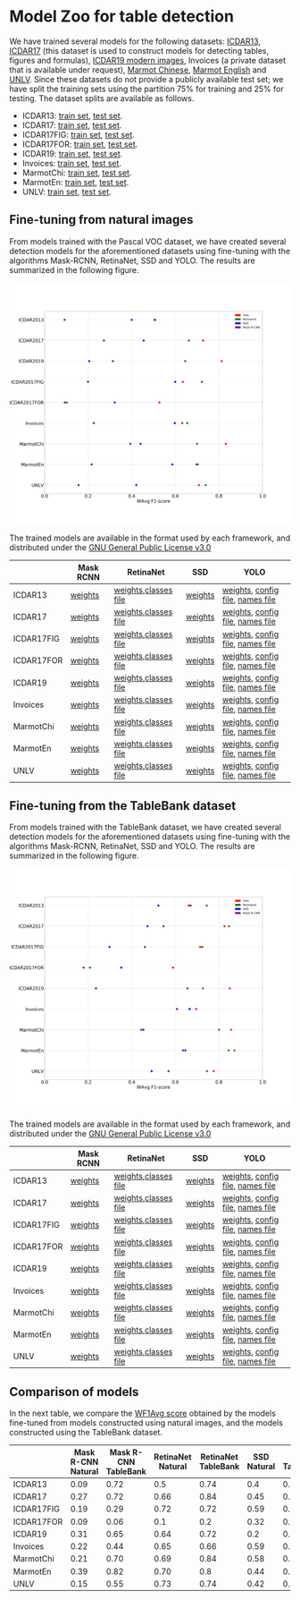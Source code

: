 # Model Zoo for table detection

We have trained several models for the following datasets: [ICDAR13](http://www.tamirhassan.com/html/competition.html), [ICDAR17](http://u-pat.org/ICDAR2017/program_competitions.php) (this dataset is used to construct models for detecting tables, figures and formulas), [ICDAR19 modern images](http://sac.founderit.com/), Invoices (a private dataset that is available under request), [Marmot Chinese](http://www.icst.pku.edu.cn/cpdp/sjzy/index.htm), [Marmot English](http://www.icst.pku.edu.cn/cpdp/sjzy/index.htm) and [UNLV](https://dl.acm.org/citation.cfm?id=1815345). Since these datasets do not provide a publicly available test set; we have split the training sets using the partition 75% for training and 25% for testing. The dataset splits are available as follows. 


- ICDAR13: [train set](splits/icdar13-train.txt), [test set](splits/icdar13-test.txt).
- ICDAR17: [train set](splits/icdar17-train.txt), [test set](splits/icdar17-test.txt).
- ICDAR17FIG: [train set](splits/icdar17-train.txt), [test set](splits/icdar17-test.txt).
- ICDAR17FOR: [train set](splits/icdar17-train.txt), [test set](splits/icdar17-test.txt).
- ICDAR19: [train set](splits/icdar19-train.txt), [test set](splits/icdar19-test.txt).
- Invoices: [train set](splits/invoices-train.txt), [test set](splits/invoices-test.txt).
- MarmotChi: [train set](splits/marmotChi-train.txt), [test set](splits/marmotChi-test.txt).
- MarmotEn: [train set](splits/marmotEn-train.txt), [test set](splits/marmotEn-test.txt).
- UNLV: [train set](splits/unlv-train.txt), [test set](splits/unlv-test.txt).

## Fine-tuning from natural images

From models trained with the Pascal VOC dataset, we have created several detection models for the aforementioned datasets using fine-tuning with the algorithms Mask-RCNN, RetinaNet, SSD and YOLO. The results are summarized in the following figure.

![Results transfer learning from natural images](images/das.png)

The trained models are available in the format used by each framework, and distributed under the [GNU General Public License v3.0](https://www.gnu.org/licenses/gpl-3.0.html)

|| Mask RCNN|RetinaNet|SSD|YOLO|
|----------|----------|----------|----------|----------|
|ICDAR13| [weights]()|[weights](),[classes file](https://raw.githubusercontent.com/holms-ur/fine-tuning/master/code/retinanet/retinanet_classes.csv)| [weights]() |  [weights](https://unirioja-my.sharepoint.com/:u:/g/personal/cedomin_unirioja_es/EU0QwvNmCEtGlu4JSbAP9gQBsR9KIjxQJJLIML6cDy380A?e=L2KNyY), [config file](https://raw.githubusercontent.com/holms-ur/fine-tuning/master/code/yolo/tablasFinaltest416320.cfg), [names file](https://raw.githubusercontent.com/holms-ur/fine-tuning/master/code/yolo/vocTablas.names)|
|ICDAR17| [weights]()|[weights](),[classes file](https://raw.githubusercontent.com/holms-ur/fine-tuning/master/code/retinanet/retinanet_classes.csv)| [weights]() |  [weights](https://unirioja-my.sharepoint.com/:u:/g/personal/cedomin_unirioja_es/ETMmVrsbVcdGse4R-fOhkocBzJjrIMzaxgn_ovzm7dRteQ?e=k0Okzg), [config file](https://raw.githubusercontent.com/holms-ur/fine-tuning/master/code/yolo/tablasFinaltest416320.cfg), [names file](https://raw.githubusercontent.com/holms-ur/fine-tuning/master/code/yolo/vocTablas.names)|
|ICDAR17FIG| [weights]()|[weights](),[classes file](https://raw.githubusercontent.com/holms-ur/fine-tuning/master/code/retinanet/retinanet_classes.csv)| [weights]() |  [weights](https://unirioja-my.sharepoint.com/:u:/g/personal/cedomin_unirioja_es/Eeg-oEPdxl5PuQyjqNedGpMBaYLryQSPZp9HOO6S8acqaQ?e=vVHTsf), [config file](https://raw.githubusercontent.com/holms-ur/fine-tuning/master/code/yolo/tablasFinaltest416320.cfg), [names file](https://raw.githubusercontent.com/holms-ur/fine-tuning/master/code/yolo/vocTablas.names)|
|ICDAR17FOR| [weights]()|[weights](),[classes file](https://raw.githubusercontent.com/holms-ur/fine-tuning/master/code/retinanet/retinanet_classes.csv)| [weights]() |  [weights](https://unirioja-my.sharepoint.com/:u:/g/personal/cedomin_unirioja_es/EX004aBDx0ZGsM4QfX9PoCsBzPddsr38A8A3mIGpSiROLw?e=xWwbFg), [config file](https://raw.githubusercontent.com/holms-ur/fine-tuning/master/code/yolo/tablasFinaltest416320.cfg), [names file](https://raw.githubusercontent.com/holms-ur/fine-tuning/master/code/yolo/vocTablas.names)|
|ICDAR19| [weights]()|[weights](),[classes file](https://raw.githubusercontent.com/holms-ur/fine-tuning/master/code/retinanet/retinanet_classes.csv)| [weights]() |  [weights](), [config file](https://raw.githubusercontent.com/holms-ur/fine-tuning/master/code/yolo/tablasFinaltest416320.cfg), [names file](https://raw.githubusercontent.com/holms-ur/fine-tuning/master/code/yolo/vocTablas.names)|
|Invoices| [weights]()|[weights](),[classes file](https://raw.githubusercontent.com/holms-ur/fine-tuning/master/code/retinanet/retinanet_classes.csv)| [weights]() |  [weights](https://unirioja-my.sharepoint.com/:u:/g/personal/cedomin_unirioja_es/EVqiaX3VgVZLmTbUBe0kRbQBCf0r1peyo5d_8k3YYJg3FQ?e=R6ZGA3), [config file](https://raw.githubusercontent.com/holms-ur/fine-tuning/master/code/yolo/tablasFinaltest416320.cfg), [names file](https://raw.githubusercontent.com/holms-ur/fine-tuning/master/code/yolo/vocTablas.names)|
|MarmotChi| [weights]()|[weights](),[classes file](https://raw.githubusercontent.com/holms-ur/fine-tuning/master/code/retinanet/retinanet_classes.csv)| [weights]() |  [weights](https://unirioja-my.sharepoint.com/:u:/g/personal/cedomin_unirioja_es/EeypoDUR2TxPqKoymbZJxNsBYwocn1F_cTikDXKBk1iKhg?e=ET6CAV), [config file](https://raw.githubusercontent.com/holms-ur/fine-tuning/master/code/yolo/tablasFinaltest416320.cfg), [names file](https://raw.githubusercontent.com/holms-ur/fine-tuning/master/code/yolo/vocTablas.names)|
|MarmotEn| [weights]()|[weights](),[classes file](https://raw.githubusercontent.com/holms-ur/fine-tuning/master/code/retinanet/retinanet_classes.csv)| [weights]() |  [weights](https://unirioja-my.sharepoint.com/:u:/g/personal/cedomin_unirioja_es/EXq35-moQl1MoM_PM5VuJE4BLjeXAET7mXfGmUNIRtmiVg?e=asCckz), [config file](https://raw.githubusercontent.com/holms-ur/fine-tuning/master/code/yolo/tablasFinaltest416320.cfg), [names file](https://raw.githubusercontent.com/holms-ur/fine-tuning/master/code/yolo/vocTablas.names)|
|UNLV| [weights]()|[weights](),[classes file](https://raw.githubusercontent.com/holms-ur/fine-tuning/master/code/retinanet/retinanet_classes.csv)| [weights]() |  [weights](https://unirioja-my.sharepoint.com/:u:/g/personal/cedomin_unirioja_es/EVA4H2k4O4ZDvO-SlYE5l0wBS0L_7_KOXNI9_RmVQvcQfw?e=5dGGZS), [config file](https://raw.githubusercontent.com/holms-ur/fine-tuning/master/code/yolo/tablasFinaltest416320.cfg), [names file](https://raw.githubusercontent.com/holms-ur/fine-tuning/master/code/yolo/vocTablas.names)|


## Fine-tuning from the TableBank dataset

From models trained with the TableBank dataset, we have created several detection models for the aforementioned datasets using fine-tuning with the algorithms Mask-RCNN, RetinaNet, SSD and YOLO. The results are summarized in the following figure.

![Results transfer learning from the TableBank dataset](images/dasTrans.png)

The trained models are available in the format used by each framework, and distributed under the [GNU General Public License v3.0](https://www.gnu.org/licenses/gpl-3.0.html)

|| Mask RCNN|RetinaNet|SSD|YOLO|
|----------|----------|----------|----------|----------|
|ICDAR13| [weights]()|[weights](),[classes file](https://raw.githubusercontent.com/holms-ur/fine-tuning/master/code/retinanet/retinanet_classes.csv)| [weights]() |  [weights](https://unirioja-my.sharepoint.com/:u:/g/personal/cedomin_unirioja_es/EU2UHSi2X7ZHhUgkWVBZmcABDSbzxBL-cdXijp47gbrfLw?e=mXYm7i), [config file](https://raw.githubusercontent.com/holms-ur/fine-tuning/master/code/yolo/tablasFinaltest416320.cfg), [names file](https://raw.githubusercontent.com/holms-ur/fine-tuning/master/code/yolo/vocTablas.names)|
|ICDAR17| [weights]()|[weights](),[classes file](https://raw.githubusercontent.com/holms-ur/fine-tuning/master/code/retinanet/retinanet_classes.csv)| [weights]() |  [weights](https://unirioja-my.sharepoint.com/:u:/g/personal/cedomin_unirioja_es/ESh0c7AYAERFo1mW0jx5UtkB9sFrOyLIbCC8ZzKM4UWtXg?e=7BC2yA), [config file](https://raw.githubusercontent.com/holms-ur/fine-tuning/master/code/yolo/tablasFinaltest416320.cfg), [names file](https://raw.githubusercontent.com/holms-ur/fine-tuning/master/code/yolo/vocTablas.names)|
|ICDAR17FIG| [weights]()|[weights](),[classes file](https://raw.githubusercontent.com/holms-ur/fine-tuning/master/code/retinanet/retinanet_classes.csv)| [weights]() |  [weights](https://unirioja-my.sharepoint.com/:u:/g/personal/cedomin_unirioja_es/Ee-xiC8-sTxMjKiLPGT0wcQBORVUlOpjFc81Q47ow4BOQQ?e=DMjCkX), [config file](https://raw.githubusercontent.com/holms-ur/fine-tuning/master/code/yolo/tablasFinaltest416320.cfg), [names file](https://raw.githubusercontent.com/holms-ur/fine-tuning/master/code/yolo/vocTablas.names)|
|ICDAR17FOR| [weights]()|[weights](),[classes file](https://raw.githubusercontent.com/holms-ur/fine-tuning/master/code/retinanet/retinanet_classes.csv)| [weights]() |  [weights](https://unirioja-my.sharepoint.com/:u:/g/personal/cedomin_unirioja_es/EQL6UcTvV7ZHgsiZBptIMGEB-uMPAytxpEIPdPMIFF8OMg?e=eGq4cG), [config file](https://raw.githubusercontent.com/holms-ur/fine-tuning/master/code/yolo/tablasFinaltest416320.cfg), [names file](https://raw.githubusercontent.com/holms-ur/fine-tuning/master/code/yolo/vocTablas.names)|
|ICDAR19| [weights]()|[weights](),[classes file](https://raw.githubusercontent.com/holms-ur/fine-tuning/master/code/retinanet/retinanet_classes.csv)| [weights]() |  [weights](), [config file](https://raw.githubusercontent.com/holms-ur/fine-tuning/master/code/yolo/tablasFinaltest416320.cfg), [names file](https://raw.githubusercontent.com/holms-ur/fine-tuning/master/code/yolo/vocTablas.names)|
|Invoices| [weights]()|[weights](),[classes file](https://raw.githubusercontent.com/holms-ur/fine-tuning/master/code/retinanet/retinanet_classes.csv)| [weights]() |  [weights](https://unirioja-my.sharepoint.com/:u:/g/personal/cedomin_unirioja_es/EYrBpkAnuo5FjeH52SSS4o8BjYBXDbQ62b2U43xysw2Z1A?e=yLbe9L), [config file](https://raw.githubusercontent.com/holms-ur/fine-tuning/master/code/yolo/tablasFinaltest416320.cfg), [names file](https://raw.githubusercontent.com/holms-ur/fine-tuning/master/code/yolo/vocTablas.names)|
|MarmotChi| [weights]()|[weights](),[classes file](https://raw.githubusercontent.com/holms-ur/fine-tuning/master/code/retinanet/retinanet_classes.csv)| [weights]() |  [weights](https://unirioja-my.sharepoint.com/:u:/g/personal/cedomin_unirioja_es/ESZGsuGCX0hCirvi1ueu62EBT_IIiHXhprKJiDIfoNXzvg?e=XIcu3a), [config file](https://raw.githubusercontent.com/holms-ur/fine-tuning/master/code/yolo/tablasFinaltest416320.cfg), [names file](https://raw.githubusercontent.com/holms-ur/fine-tuning/master/code/yolo/vocTablas.names)|
|MarmotEn| [weights]()|[weights](),[classes file](https://raw.githubusercontent.com/holms-ur/fine-tuning/master/code/retinanet/retinanet_classes.csv)| [weights]() |  [weights](https://unirioja-my.sharepoint.com/:u:/g/personal/cedomin_unirioja_es/ES_T96i_HmBLqFL3d-vBUTUBHmwN7sJY4YBhxvqk9lApHw?e=jGdx0l), [config file](https://raw.githubusercontent.com/holms-ur/fine-tuning/master/code/yolo/tablasFinaltest416320.cfg), [names file](https://raw.githubusercontent.com/holms-ur/fine-tuning/master/code/yolo/vocTablas.names)|
|UNLV| [weights]()|[weights](),[classes file](https://raw.githubusercontent.com/holms-ur/fine-tuning/master/code/retinanet/retinanet_classes.csv)| [weights]() |  [weights](https://unirioja-my.sharepoint.com/:u:/g/personal/cedomin_unirioja_es/EYFwrK7aiaVDqYHLRqy_qqABTNdoiiwibRrKPVACJYbCvw?e=G0m8qg), [config file](https://raw.githubusercontent.com/holms-ur/fine-tuning/master/code/yolo/tablasFinaltest416320.cfg), [names file](https://raw.githubusercontent.com/holms-ur/fine-tuning/master/code/yolo/vocTablas.names)|

## Comparison of models

In the next table, we compare the [WF1Avg score](http://sac.founderit.com/evaluation.html) obtained by the models fine-tuned from models constructed using natural images, and the models constructed using the TableBank dataset.

||Mask R-CNN Natural| Mask R-CNN TableBank |RetinaNet Natural| RetinaNet TableBank |SSD Natural| SSD TableBank |YOLO Natural| YOLO TableBank |
|----------|----------|----------|----------|----------|----------|----------|----------|----------|
|ICDAR13|0.09|0.72|0.5|0.74|0.4|0.52|0.50|0.66|
|ICDAR17|0.27|0.72|0.66|0.84|0.45|0.47|0.72|0.82|
|ICDAR17FIG|0.19|0.29|0.72|0.72|0.59|0.29|0.63|0.71|
|ICDAR17FOR|0.09|0.06|0.1|0.2|0.32|0.35|0.52|0.59|
|ICDAR19|0.31|0.65|0.64|0.72|0.2|0.23|0.81|0.85|
|Invoices|0.22|0.44|0.65|0.66|0.59|0.66|0.63|0.69|
|MarmotChi|0.21|0.70|0.69|0.84|0.58|0.64|0.7|0.87|
|MarmotEn|0.39|0.82|0.70|0.8|0.44|0.45|0.83|0.85|
|UNLV|0.15|0.55|0.73|0.74|0.42|0.49|0.7|0.77|
